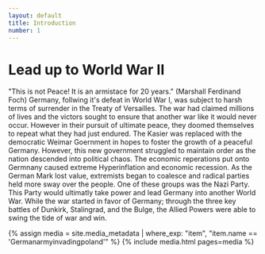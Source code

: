 ```yaml
---
layout: default
title: Introduction
number: 1
---
```

# Lead up to World War II

"This is not Peace! It is an armistace for 20 years." (Marshall Ferdinand Foch) Germany, follwing it's defeat in World War I, was subject to harsh terms of surrender in the Treaty of Versailles. The war had claimed millions of lives and the victors sought to ensure that another war like it would never occur. However in their pursuit of ultimate peace, they doomed themselves to repeat what they had just endured. The Kasier was replaced with the democratic Weimar Goernment in hopes to foster the growth of a peaceful Germany. However, this new government struggled to maintain order as the nation descended into political chaos. The economic reperations put onto Germnany caused extreme Hyperinflation and economic recession. As the German Mark lost value, extremists began to coalesce and radical parties held more sway over the people. One of these groups was the Nazi Party. This Party would ultimatly take power and lead Germany into another World War. While the war started in favor of Germany; through the three key battles of Dunkirk, Stalingrad, and the Bulge, the Allied Powers were able to swing the tide of war and win.  

{% assign media = site.media_metadata | where_exp: "item", "item.name == 'Germanarmyinvadingpoland'" %} {% include media.html pages=media %}
